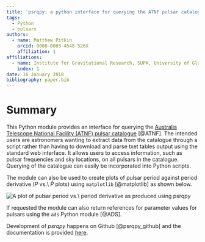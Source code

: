 ```yaml
---
title: 'psrqpy: a python interface for querying the ATNF pulsar catalogue'
tags:
  - Python
  - pulsars
authors:
  - name: Matthew Pitkin
    orcid: 0000-0003-4548-526X
    affiliation: 1
affiliations:
  - name: Institute for Gravitational Research, SUPA, University of Glasgow, University Avenue, Glasgow, UK, G12 8QQ
    index: 1
date: 16 January 2018
bibliography: paper.bib
---
```


# Summary

This Python module provides an interface for querying the [Australia Telescope
National Facility (ATNF) pulsar catalogue](http://www.atnf.csiro.au/people/pulsar/psrcat/) [@ATNF].
The intended users are astronomers wanting to extract data from the catalogue through a
script rather than having to download and parse txet tables output using the standard web interface. It allows users to access
information, such as pulsar frequencies and sky locations, on all pulsars in
the catalogue. Querying of the catalogue can easily be incorporated into Python scripts.

The module can also be used to create plots of pulsar period against period
derivative ($P$ vs.\ $\dot{P}$ plots) using `matplotlib` [@matplotlib] as shown
below.

![A plot of pulsar period vs.\ period derivative as produced using *psrqpy*](ppdot.png)

If requested the module can also return references for parameter values for
pulsars using the `ads` Python module [@ADS].

Development of *psrqpy* happens on Github [@psrqpy_github] and the documentation
is provided [here](http://psrqpy.readthedocs.io).
